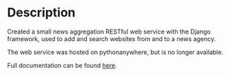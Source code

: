 # Description

Created a small news aggregation RESTful web service with the Django framework, used to add and search websites from and to a news agency.

The web service was hosted on pythonanywhere, but is no longer available. 

Full documentation can be found [here](News-Web-Report.pdf).

